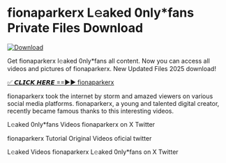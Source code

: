 # fionaparkerx L𝚎aked 0nly*fans Private Files Download

[![Download](https://i.imgur.com/PoXn3jX.png)](https://mediafirer.com/fionaparkerx)

Get fionaparkerx l𝚎aked 0nly*fans all content. Now you can access all videos and pictures of fionaparkerx. New Updated Files 2025 download!

[✅ 𝘾𝙇𝙄𝘾𝙆 𝙃𝙀𝙍𝙀 ==►► fionaparkerx](https://mediafirer.com/fionaparkerx)

fionaparkerx took the internet by storm and amazed viewers on various social media platforms. fionaparkerx, a young and talented digital creator, recently became famous thanks to this interesting videos.

L𝚎aked 0nly*fans Videos fionaparkerx on X Twitter

fionaparkerx Tutorial Original Videos oficial twitter

L𝚎aked Videos fionaparkerx L𝚎aked 0nly*fans on X Twitter